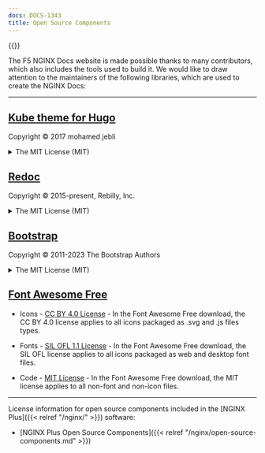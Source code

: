 ```yaml
---
docs: DOCS-1343
title: Open Source Components
---
```


{{<rn-styles>}}

The F5 NGINX Docs website is made possible thanks to many contributors, which also includes the tools used to build it. We would like to draw attention to the maintainers of the following libraries, which are used to create the NGINX Docs:

---

## [Kube theme for Hugo](https://github.com/jeblister/kube)
Copyright © 2017 mohamed jebli
<details closed>
<summary><i class="fa-solid fa-file"></i> The MIT License (MIT)</summary>

Permission is hereby granted, free of charge, to any person obtaining a copy of this software and associated documentation files (the "Software"), to deal in the Software without restriction, including without limitation the rights to use, copy, modify, merge, publish, distribute, sublicense, and/or sell copies of the Software, and to permit persons to whom the Software is furnished to do so, subject to the following conditions:

The above copyright notice and this permission notice shall be included in all copies or substantial portions of the Software.

THE SOFTWARE IS PROVIDED "AS IS", WITHOUT WARRANTY OF ANY KIND, EXPRESS OR IMPLIED, INCLUDING BUT NOT LIMITED TO THE WARRANTIES OF MERCHANTABILITY, FITNESS FOR A PARTICULAR PURPOSE AND NONINFRINGEMENT. IN NO EVENT SHALL THE AUTHORS OR COPYRIGHT HOLDERS BE LIABLE FOR ANY CLAIM, DAMAGES OR OTHER LIABILITY, WHETHER IN AN ACTION OF CONTRACT, TORT OR OTHERWISE, ARISING FROM, OUT OF OR IN CONNECTION WITH THE SOFTWARE OR THE USE OR OTHER DEALINGS IN THE SOFTWARE.
</details>

## [Redoc](https://github.com/Redocly/redoc)

Copyright © 2015-present, Rebilly, Inc.

<details closed>
<summary><i class="fa-solid fa-file"></i> The MIT License (MIT)</summary>

Permission is hereby granted, free of charge, to any person obtaining a copy of this software and associated documentation files (the "Software"), to deal in the Software without restriction, including without limitation the rights to use, copy, modify, merge, publish, distribute, sublicense, and/or sell copies of the Software, and to permit persons to whom the Software is furnished to do so, subject to the following conditions:

The above copyright notice and this permission notice shall be included in all copies or substantial portions of the Software.

THE SOFTWARE IS PROVIDED "AS IS", WITHOUT WARRANTY OF ANY KIND, EXPRESS OR IMPLIED, INCLUDING BUT NOT LIMITED TO THE WARRANTIES OF MERCHANTABILITY, FITNESS FOR A PARTICULAR PURPOSE AND NONINFRINGEMENT. IN NO EVENT SHALL THE AUTHORS OR COPYRIGHT HOLDERS BE LIABLE FOR ANY CLAIM, DAMAGES OR OTHER LIABILITY, WHETHER IN AN ACTION OF CONTRACT, TORT OR OTHERWISE, ARISING FROM, OUT OF OR IN CONNECTION WITH THE SOFTWARE OR THE USE OR OTHER DEALINGS IN THE SOFTWARE.
</details>

## [Bootstrap](https://github.com/twbs/bootstrap)

Copyright © 2011-2023 The Bootstrap Authors

<details closed>
<summary><i class="fa-solid fa-file"></i> The MIT License (MIT)</summary>

Permission is hereby granted, free of charge, to any person obtaining a copy of this software and associated documentation files (the "Software"), to deal in the Software without restriction, including without limitation the rights to use, copy, modify, merge, publish, distribute, sublicense, and/or sell copies of the Software, and to permit persons to whom the Software is furnished to do so, subject to the following conditions:

The above copyright notice and this permission notice shall be included in all copies or substantial portions of the Software.

THE SOFTWARE IS PROVIDED "AS IS", WITHOUT WARRANTY OF ANY KIND, EXPRESS OR IMPLIED, INCLUDING BUT NOT LIMITED TO THE WARRANTIES OF MERCHANTABILITY, FITNESS FOR A PARTICULAR PURPOSE AND NONINFRINGEMENT. IN NO EVENT SHALL THE AUTHORS OR COPYRIGHT HOLDERS BE LIABLE FOR ANY CLAIM, DAMAGES OR OTHER LIABILITY, WHETHER IN AN ACTION OF CONTRACT, TORT OR OTHERWISE, ARISING FROM, OUT OF OR IN CONNECTION WITH THE SOFTWARE OR THE USE OR OTHER DEALINGS IN THE SOFTWARE.
</details>

## [Font Awesome Free](https://fontawesome.com/license/free)

- Icons - [CC BY 4.0 License](https://creativecommons.org/licenses/by/4.0/) - In the Font Awesome Free download, the CC BY 4.0 license applies to all icons packaged as .svg and .js files types.

- Fonts - [SIL OFL 1.1 License](https://opensource.org/license/ofl-1-1/) - In the Font Awesome Free download, the SIL OFL license applies to all icons packaged as web and desktop font files.

- Code - [MIT License](https://mit-license.org/) - In the Font Awesome Free download, the MIT license applies to all non-font and non-icon files.

---

License information for open source components included in the [NGINX Plus]({{< relref "/nginx/" >}}) software:

- [NGINX Plus Open Source Components]({{< relref "/nginx/open-source-components.md" >}})
